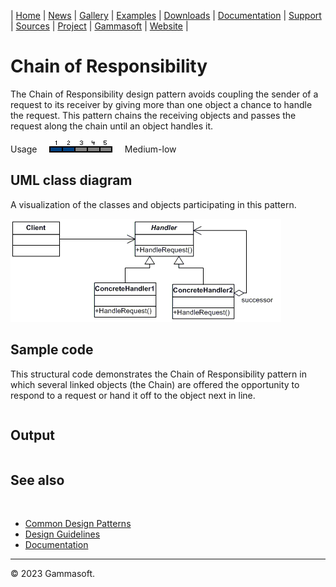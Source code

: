 | [Home](home.md) | [News](news.md) | [Gallery](gallery.md) | [Examples](examples.md) | [Downloads](downloads.md) | [Documentation](documentation.md) | [Support](support.md) | [Sources](https://github.com/gammasoft71/xtd) | [Project](https://sourceforge.net/projects/xtdpro/) | [Gammasoft](gammasoft.md) | [Website](https://gammasoft71.wixsite.com/xtdpro) |

# Chain of Responsibility

The Chain of Responsibility design pattern avoids coupling the sender of a request to its receiver by giving more than one object a chance to handle the request. This pattern chains the receiving objects and passes the request along the chain until an object handles it.

Usage     ![Usage](pictures/usage2.png)     Medium-low

## UML class diagram

A visualization of the classes and objects participating in this pattern.

![diagram](pictures/diagrams/uml/design_patterns/chain_of_responsibility.png)

## Sample code

This structural code demonstrates the Chain of Responsibility pattern in which several linked objects (the Chain) are offered the opportunity to respond to a request or hand it off to the object next in line.

```cpp

```

## Output

```

```

## See also
​
* [Common Design Patterns](common_design_patterns.md)
* [Design Guidelines](design_guidelines.md)
* [Documentation](documentation.md)

______________________________________________________________________________________________

© 2023 Gammasoft.
